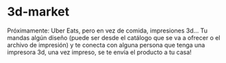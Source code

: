 # 3d-market

Próximamente: Uber Eats, pero en vez de comida, impresiones 3d... Tu mandas algún diseño (puede ser desde el catálogo que se va a ofrecer o el archivo de impresión) y te conecta con alguna persona que tenga una impresora 3d, una vez impreso, se te envía el producto a tu casa!
